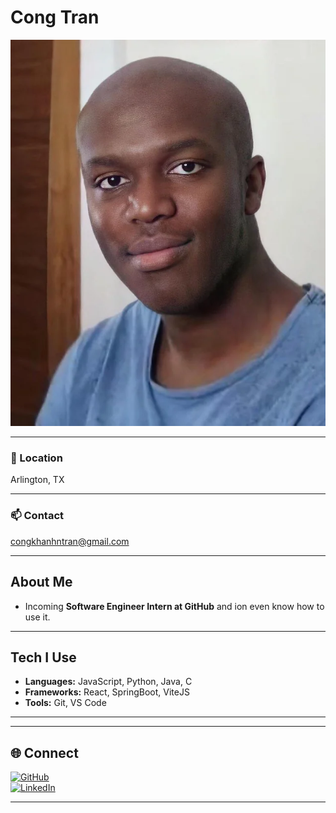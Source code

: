 # Cong Tran  

![Alt Text](ksi_forehead.webp)

---

### 📍 Location  
Arlington, TX  

---

### 📫 Contact  
[congkhanhntran@gmail.com](mailto:congkhanhntran@gmail.com)  

---

## About Me  
- Incoming **Software Engineer Intern at GitHub** and ion even know how to use it. 

---

## Tech I Use  
- **Languages:** JavaScript, Python, Java, C  
- **Frameworks:** React, SpringBoot, ViteJS  
- **Tools:** Git, VS Code  

---


---

## 🌐 Connect  
[![GitHub](https://raw.githubusercontent.com/danielcranney/readme-generator/main/public/icons/socials/github.svg)](https://github.com/cong-n-tran)  
[![LinkedIn](https://raw.githubusercontent.com/danielcranney/readme-generator/main/public/icons/socials/linkedin.svg)](https://www.linkedin.com/in/cong-n-tran/)  

---

